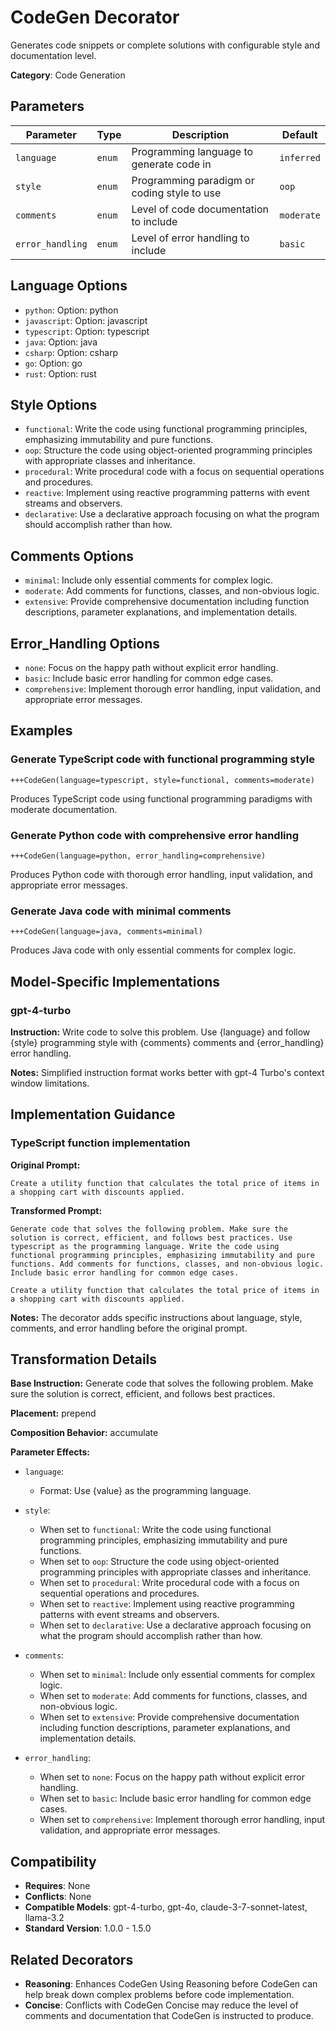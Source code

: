 # CodeGen Decorator

Generates code snippets or complete solutions with configurable style and documentation level.

**Category**: Code Generation

## Parameters

| Parameter | Type | Description | Default |
|-----------|------|-------------|--------|
| `language` | `enum` | Programming language to generate code in | `inferred` |
| `style` | `enum` | Programming paradigm or coding style to use | `oop` |
| `comments` | `enum` | Level of code documentation to include | `moderate` |
| `error_handling` | `enum` | Level of error handling to include | `basic` |

## Language Options

- `python`: Option: python
- `javascript`: Option: javascript
- `typescript`: Option: typescript
- `java`: Option: java
- `csharp`: Option: csharp
- `go`: Option: go
- `rust`: Option: rust

## Style Options

- `functional`: Write the code using functional programming principles, emphasizing immutability and pure functions.
- `oop`: Structure the code using object-oriented programming principles with appropriate classes and inheritance.
- `procedural`: Write procedural code with a focus on sequential operations and procedures.
- `reactive`: Implement using reactive programming patterns with event streams and observers.
- `declarative`: Use a declarative approach focusing on what the program should accomplish rather than how.

## Comments Options

- `minimal`: Include only essential comments for complex logic.
- `moderate`: Add comments for functions, classes, and non-obvious logic.
- `extensive`: Provide comprehensive documentation including function descriptions, parameter explanations, and implementation details.

## Error_Handling Options

- `none`: Focus on the happy path without explicit error handling.
- `basic`: Include basic error handling for common edge cases.
- `comprehensive`: Implement thorough error handling, input validation, and appropriate error messages.

## Examples

### Generate TypeScript code with functional programming style

```
+++CodeGen(language=typescript, style=functional, comments=moderate)
```

Produces TypeScript code using functional programming paradigms with moderate documentation.

### Generate Python code with comprehensive error handling

```
+++CodeGen(language=python, error_handling=comprehensive)
```

Produces Python code with thorough error handling, input validation, and appropriate error messages.

### Generate Java code with minimal comments

```
+++CodeGen(language=java, comments=minimal)
```

Produces Java code with only essential comments for complex logic.

## Model-Specific Implementations

### gpt-4-turbo

**Instruction:** Write code to solve this problem. Use {language} and follow {style} programming style with {comments} comments and {error_handling} error handling.

**Notes:** Simplified instruction format works better with gpt-4 Turbo's context window limitations.


## Implementation Guidance

### TypeScript function implementation

**Original Prompt:**
```
Create a utility function that calculates the total price of items in a shopping cart with discounts applied.
```

**Transformed Prompt:**
```
Generate code that solves the following problem. Make sure the solution is correct, efficient, and follows best practices. Use typescript as the programming language. Write the code using functional programming principles, emphasizing immutability and pure functions. Add comments for functions, classes, and non-obvious logic. Include basic error handling for common edge cases.

Create a utility function that calculates the total price of items in a shopping cart with discounts applied.
```

**Notes:** The decorator adds specific instructions about language, style, comments, and error handling before the original prompt.

## Transformation Details

**Base Instruction:** Generate code that solves the following problem. Make sure the solution is correct, efficient, and follows best practices.

**Placement:** prepend

**Composition Behavior:** accumulate

**Parameter Effects:**

- `language`:
  - Format: Use {value} as the programming language.

- `style`:
  - When set to `functional`: Write the code using functional programming principles, emphasizing immutability and pure functions.
  - When set to `oop`: Structure the code using object-oriented programming principles with appropriate classes and inheritance.
  - When set to `procedural`: Write procedural code with a focus on sequential operations and procedures.
  - When set to `reactive`: Implement using reactive programming patterns with event streams and observers.
  - When set to `declarative`: Use a declarative approach focusing on what the program should accomplish rather than how.

- `comments`:
  - When set to `minimal`: Include only essential comments for complex logic.
  - When set to `moderate`: Add comments for functions, classes, and non-obvious logic.
  - When set to `extensive`: Provide comprehensive documentation including function descriptions, parameter explanations, and implementation details.

- `error_handling`:
  - When set to `none`: Focus on the happy path without explicit error handling.
  - When set to `basic`: Include basic error handling for common edge cases.
  - When set to `comprehensive`: Implement thorough error handling, input validation, and appropriate error messages.

## Compatibility

- **Requires**: None
- **Conflicts**: None
- **Compatible Models**: gpt-4-turbo, gpt-4o, claude-3-7-sonnet-latest, llama-3.2
- **Standard Version**: 1.0.0 - 1.5.0

## Related Decorators

- **Reasoning**: Enhances CodeGen Using Reasoning before CodeGen can help break down complex problems before code implementation.
- **Concise**: Conflicts with CodeGen Concise may reduce the level of comments and documentation that CodeGen is instructed to produce.
